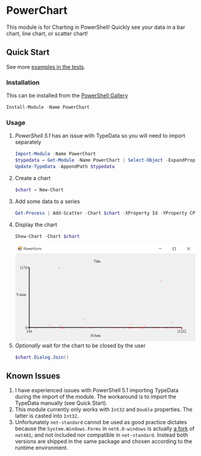 # PowerChart

This module is for Charting in PowerShell! Quickly see your data in a bar chart, line chart, or scatter chart!

## Quick Start

See more [examples in the tests](./PowerChart.FunctionalTests/PowerChart.Tests.ps1).

### Installation

This can be installed from the [PowerShell Gallery](https://www.powershellgallery.com/packages/PowerChart/0.0.4)
```PowerShell
Install-Module -Name PowerChart
```

### Usage

1. *PowerShell 5.1* has an issue with TypeData so you will need to import separately
	```PowerShell
	Import-Module -Name PowerChart
	$typedata = Get-Module -Name PowerChart | Select-Object -ExpandProperty FileList
	Update-TypeData -AppendPath $typedata
	```
1. Create a chart
	```PowerShell
	$chart = New-Chart
	```
1. Add some data to a series
	```PowerShell
	Get-Process | Add-Scatter -Chart $chart -XProperty Id -YProperty CPU -Color Red -ErrorAction SilentlyContinue
	```
1. Display the chart
	```PowerShell
	Show-Chart -Chart $chart
	```
	![PowerChart Example](./PowerChart-example.png)
1. *Optionally* wait for the chart to be closed by the user
	```PowerShell
	$chart.Dialog.Join()
	```

## Known Issues

1. I have experienced issues with PowerShell 5.1 importing TypeData during the import of the module.
The workaround is to import the TypeData manually (see Quick Start).
1. This module currently only works with `Int32` and `Double` properties.
The latter is casted into `Int32`.
1. Unfortunately `net-standard` cannot be used as good practice dictates because the `System.Windows.Forms` in `net6.0-windows` is actually
[a fork](https://github.com/dotnet/winforms) of `net481`; and not included nor compatible in `net-standard`.
Instead both versions are shipped in the same package and chosen according to the runtime environment.
